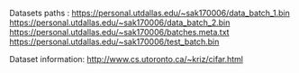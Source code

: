 Datasets paths : 
https://personal.utdallas.edu/~sak170006/data_batch_1.bin
https://personal.utdallas.edu/~sak170006/data_batch_2.bin
https://personal.utdallas.edu/~sak170006/batches.meta.txt
https://personal.utdallas.edu/~sak170006/test_batch.bin

Dataset information: http://www.cs.utoronto.ca/~kriz/cifar.html
